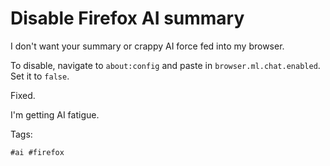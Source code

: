 # Disable Firefox AI summary

I don't want your summary or crappy AI force fed into my browser.

To disable, navigate to `about:config` and paste in `browser.ml.chat.enabled`. Set it to `false`.

Fixed.

I'm getting AI fatigue.

Tags:

    #ai #firefox
